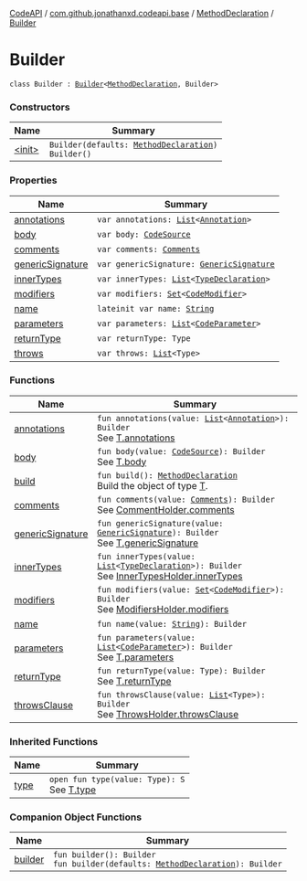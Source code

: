 [CodeAPI](../../../index.md) / [com.github.jonathanxd.codeapi.base](../../index.md) / [MethodDeclaration](../index.md) / [Builder](.)

# Builder

`class Builder : `[`Builder`](../../-method-declaration-base/-builder/index.md)`<`[`MethodDeclaration`](../index.md)`, Builder>`

### Constructors

| Name | Summary |
|---|---|
| [&lt;init&gt;](-init-.md) | `Builder(defaults: `[`MethodDeclaration`](../index.md)`)`<br>`Builder()` |

### Properties

| Name | Summary |
|---|---|
| [annotations](annotations.md) | `var annotations: `[`List`](https://kotlinlang.org/api/latest/jvm/stdlib/kotlin.collections/-list/index.html)`<`[`Annotation`](../../-annotation/index.md)`>` |
| [body](body.md) | `var body: `[`CodeSource`](../../../com.github.jonathanxd.codeapi/-code-source/index.md) |
| [comments](comments.md) | `var comments: `[`Comments`](../../../com.github.jonathanxd.codeapi.base.comment/-comments/index.md) |
| [genericSignature](generic-signature.md) | `var genericSignature: `[`GenericSignature`](../../../com.github.jonathanxd.codeapi.generic/-generic-signature/index.md) |
| [innerTypes](inner-types.md) | `var innerTypes: `[`List`](https://kotlinlang.org/api/latest/jvm/stdlib/kotlin.collections/-list/index.html)`<`[`TypeDeclaration`](../../-type-declaration/index.md)`>` |
| [modifiers](modifiers.md) | `var modifiers: `[`Set`](https://kotlinlang.org/api/latest/jvm/stdlib/kotlin.collections/-set/index.html)`<`[`CodeModifier`](../../-code-modifier/index.md)`>` |
| [name](name.md) | `lateinit var name: `[`String`](https://kotlinlang.org/api/latest/jvm/stdlib/kotlin/-string/index.html) |
| [parameters](parameters.md) | `var parameters: `[`List`](https://kotlinlang.org/api/latest/jvm/stdlib/kotlin.collections/-list/index.html)`<`[`CodeParameter`](../../-code-parameter/index.md)`>` |
| [returnType](return-type.md) | `var returnType: Type` |
| [throws](throws.md) | `var throws: `[`List`](https://kotlinlang.org/api/latest/jvm/stdlib/kotlin.collections/-list/index.html)`<Type>` |

### Functions

| Name | Summary |
|---|---|
| [annotations](annotations.md) | `fun annotations(value: `[`List`](https://kotlinlang.org/api/latest/jvm/stdlib/kotlin.collections/-list/index.html)`<`[`Annotation`](../../-annotation/index.md)`>): Builder`<br>See [T.annotations](#) |
| [body](body.md) | `fun body(value: `[`CodeSource`](../../../com.github.jonathanxd.codeapi/-code-source/index.md)`): Builder`<br>See [T.body](#) |
| [build](build.md) | `fun build(): `[`MethodDeclaration`](../index.md)<br>Build the object of type [T](#). |
| [comments](comments.md) | `fun comments(value: `[`Comments`](../../../com.github.jonathanxd.codeapi.base.comment/-comments/index.md)`): Builder`<br>See [CommentHolder.comments](../../../com.github.jonathanxd.codeapi.base.comment/-comment-holder/comments.md) |
| [genericSignature](generic-signature.md) | `fun genericSignature(value: `[`GenericSignature`](../../../com.github.jonathanxd.codeapi.generic/-generic-signature/index.md)`): Builder`<br>See [T.genericSignature](#) |
| [innerTypes](inner-types.md) | `fun innerTypes(value: `[`List`](https://kotlinlang.org/api/latest/jvm/stdlib/kotlin.collections/-list/index.html)`<`[`TypeDeclaration`](../../-type-declaration/index.md)`>): Builder`<br>See [InnerTypesHolder.innerTypes](../../-inner-types-holder/inner-types.md) |
| [modifiers](modifiers.md) | `fun modifiers(value: `[`Set`](https://kotlinlang.org/api/latest/jvm/stdlib/kotlin.collections/-set/index.html)`<`[`CodeModifier`](../../-code-modifier/index.md)`>): Builder`<br>See [ModifiersHolder.modifiers](../../-modifiers-holder/modifiers.md) |
| [name](name.md) | `fun name(value: `[`String`](https://kotlinlang.org/api/latest/jvm/stdlib/kotlin/-string/index.html)`): Builder` |
| [parameters](parameters.md) | `fun parameters(value: `[`List`](https://kotlinlang.org/api/latest/jvm/stdlib/kotlin.collections/-list/index.html)`<`[`CodeParameter`](../../-code-parameter/index.md)`>): Builder`<br>See [T.parameters](#) |
| [returnType](return-type.md) | `fun returnType(value: Type): Builder`<br>See [T.returnType](#) |
| [throwsClause](throws-clause.md) | `fun throwsClause(value: `[`List`](https://kotlinlang.org/api/latest/jvm/stdlib/kotlin.collections/-list/index.html)`<Type>): Builder`<br>See [ThrowsHolder.throwsClause](../../-throws-holder/throws-clause.md) |

### Inherited Functions

| Name | Summary |
|---|---|
| [type](../../-method-declaration-base/-builder/type.md) | `open fun type(value: Type): S`<br>See [T.type](../../-method-declaration-base/-builder/type.md) |

### Companion Object Functions

| Name | Summary |
|---|---|
| [builder](builder.md) | `fun builder(): Builder`<br>`fun builder(defaults: `[`MethodDeclaration`](../index.md)`): Builder` |
